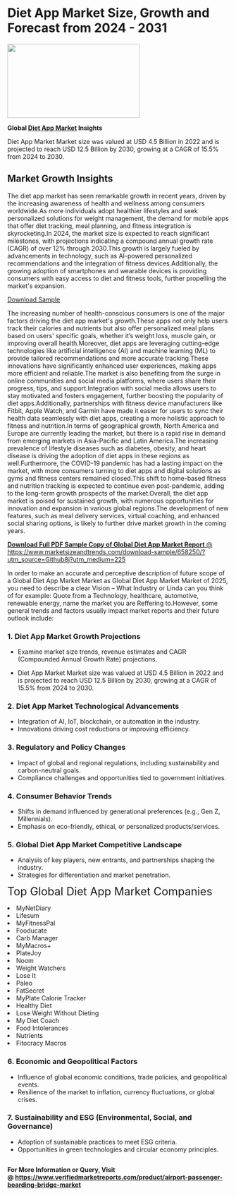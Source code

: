 <H1>Diet App Market Size, Growth and Forecast from 2024 - 2031</H1><img class="aligncenter size-medium wp-image-584254" src="https://thirdeyenews.in/wp-content/uploads/2024/09/Global-Market-Research-300x168.jpeg" alt="" width="300" height="168" /><p><strong>Global&nbsp;<a href="https://www.marketsizeandtrends.com/download-sample/658250/?utm_source=Github8j?utm_medium=225">Diet App Market</a> Insights</strong></p><p>Diet App Market Market size was valued at USD 4.5 Billion in 2022 and is projected to reach USD 12.5 Billion by 2030, growing at a CAGR of 15.5% from 2024 to 2030.</p><p><h2>Market Growth Insights</h2> <p>The diet app market has seen remarkable growth in recent years, driven by the increasing awareness of health and wellness among consumers worldwide.As more individuals adopt healthier lifestyles and seek personalized solutions for weight management, the demand for mobile apps that offer diet tracking, meal planning, and fitness integration is skyrocketing.In 2024, the market size is expected to reach significant milestones, with projections indicating a compound annual growth rate (CAGR) of over 12% through 2030.This growth is largely fueled by advancements in technology, such as AI-powered personalized recommendations and the integration of fitness devices.Additionally, the growing adoption of smartphones and wearable devices is providing consumers with easy access to diet and fitness tools, further propelling the market's expansion.</p> <p><a href="#">Download Sample</a></p> <p>The increasing number of health-conscious consumers is one of the major factors driving the diet app market's growth.These apps not only help users track their calories and nutrients but also offer personalized meal plans based on users' specific goals, whether it’s weight loss, muscle gain, or improving overall health.Moreover, diet apps are leveraging cutting-edge technologies like artificial intelligence (AI) and machine learning (ML) to provide tailored recommendations and more accurate tracking.These innovations have significantly enhanced user experiences, making apps more efficient and reliable.The market is also benefiting from the surge in online communities and social media platforms, where users share their progress, tips, and support.Integration with social media allows users to stay motivated and fosters engagement, further boosting the popularity of diet apps.Additionally, partnerships with fitness device manufacturers like Fitbit, Apple Watch, and Garmin have made it easier for users to sync their health data seamlessly with diet apps, creating a more holistic approach to fitness and nutrition.In terms of geographical growth, North America and Europe are currently leading the market, but there is a rapid rise in demand from emerging markets in Asia-Pacific and Latin America.The increasing prevalence of lifestyle diseases such as diabetes, obesity, and heart disease is driving the adoption of diet apps in these regions as well.Furthermore, the COVID-19 pandemic has had a lasting impact on the market, with more consumers turning to diet apps and digital solutions as gyms and fitness centers remained closed.This shift to home-based fitness and nutrition tracking is expected to continue even post-pandemic, adding to the long-term growth prospects of the market.Overall, the diet app market is poised for sustained growth, with numerous opportunities for innovation and expansion in various global regions.The development of new features, such as meal delivery services, virtual coaching, and enhanced social sharing options, is likely to further drive market growth in the coming years.</p> <p><a href="#"></p><p><span class=""><strong>Download Full PDF Sample Copy of Global Diet App Market Report</strong> @ <a href="https://www.marketsizeandtrends.com/download-sample/658250/?utm_source=Github8j?utm_medium=225" target="_blank">https://www.marketsizeandtrends.com/download-sample/658250/?utm_source=Github8j?utm_medium=225</a></span></p><p>In order to make an accurate and perceptive description of future scope of a Global&nbsp;Diet App Market Market as Global&nbsp;Diet App Market Market of 2025, you need to describe a clear Vision &ndash; What Industry or Linda can you think of for example: Quote from a Technology, healthcare, automotive, renewable energy, name the market you are Reffering to.However, some general trends and factors usually impact market reports and their future outlook include:</p><h3>1.&nbsp;<strong>Diet App Market Growth Projections</strong></h3><ul><li>Examine market size trends, revenue estimates and CAGR (Compounded Annual Growth Rate) projections.</li><li><p>Diet App Market Market size was valued at USD 4.5 Billion in 2022 and is projected to reach USD 12.5 Billion by 2030, growing at a CAGR of 15.5% from 2024 to 2030.</p></li></ul><h3>2.&nbsp;<strong>Diet App Market Technological Advancements</strong></h3><ul><li>Integration of AI, IoT, blockchain, or automation in the industry.</li><li>Innovations driving cost reductions or improving efficiency.</li></ul><h3>3.&nbsp;<strong>Regulatory and Policy Changes</strong></h3><ul><li>Impact of global and regional regulations, including sustainability and carbon-neutral goals.</li><li>Compliance challenges and opportunities tied to government initiatives.</li></ul><h3>4.&nbsp;<strong>Consumer Behavior Trends</strong></h3><ul><li>Shifts in demand influenced by generational preferences (e.g., Gen Z, Millennials).</li><li>Emphasis on eco-friendly, ethical, or personalized products/services.</li></ul><h3>5.&nbsp;<strong>Global Diet App Market Competitive Landscape</strong></h3><ul><li>Analysis of key players, new entrants, and partnerships shaping the industry.</li><li>Strategies for differentiation and market penetration.</li></ul><p data-pm-slice="1 1 []"><span style="color: inherit; font-family: inherit; font-size: 25px;">Top Global Diet App Market Companies</span></p><div class="" data-test-id=""><p><li>MyNetDiary</li><li> Lifesum</li><li> MyFitnessPal</li><li> Fooducate</li><li> Carb Manager</li><li> MyMacros+</li><li> PlateJoy</li><li> Noom</li><li> Weight Watchers</li><li> Lose It</li><li> Paleo</li><li> FatSecret</li><li> MyPlate Calorie Tracker</li><li> Healthy Diet</li><li> Lose Weight Without Dieting</li><li> My Diet Coach</li><li> Food Intolerances</li><li> Nutrients</li><li> Fitocracy Macros</li></p></div><h3>6.&nbsp;<strong>Economic and Geopolitical Factors</strong></h3><ul><li>Influence of global economic conditions, trade policies, and geopolitical events.</li><li>Resilience of the market to inflation, currency fluctuations, or global crises.</li></ul><h3>7.&nbsp;<strong>Sustainability and ESG (Environmental, Social, and Governance)</strong></h3><ul><li>Adoption of sustainable practices to meet ESG criteria.</li><li>Opportunities in green technologies and circular economy principles.</li></ul><h2><strong style="font-size: 14px;">For More Information or Query, Visit @&nbsp;</strong><a style="background-color: #ffffff; font-size: 14px;" href="https://www.marketsizeandtrends.com/report/diet-app-market/" target="_blank">https://www.verifiedmarketreports.com/product/airport-passenger-boarding-bridge-market</a></h2>